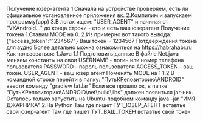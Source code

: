 Получение юзер-агента 
1.Сначала на устройстве проверяем, есть ли официальное установленное приложения вк.
2.Компилим и запускаем программу(app)
3.В логах ищем: "USER_AGENT" и начиная от "VKAndroid..." до конца строки - ето и есть ваш юзерагент 
Получение токена 
1.Ставим MODE на 0. 
2.Из примерно вот такого вывода: {"access_token":"1234567"} Ваш токен = 1234567 
Потдверждения токена для аудио Более детально можна ознакомиться на https://habrahabr.ru 
Как пользоваться: 
1.Java 
1.1 Подготовить данные 
В файле Net.java меняем константы на свои 
USERNAME - логин или номер телефона пользователя 
PASSWORD - пароль пользователя 
ACCESS_TOKEN - ваш токен. 
USER_AGENT - ваш юзер агент 
Поменять MODE на 1 
1.2 В командной строке перейти в папку: "ПутьКРепозиторию\ANDROID" 
ввести команду "gradlew fatJar" 
Если все прошло ок, в папке "ПутьКРепозиторию\ANDROID\net\build\libs" должен появиться jar-ник. 
Осталось только запустить на Ubuntu-подобном команду java -jar "ИМЯ ДЖАРНИКА" 
2.На Python Там где пишет ТУТ_ЮЗЕР_АГЕНТ вставтье свой юзер-агент Там где пишет ТУТ_ВАШ_ТОКЕН вставтье свой токен
